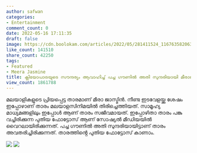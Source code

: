 ```yaml
---
author: safwan
categories:
- Entertainment
comment_count: 0
date: 2022-05-16 17:11:35
draft: false
image: https://cdn.boolokam.com/articles/2022/05/281411524_1167635820638582_5813361517648201105_n.jpg
like_count: 141510
share_count: 42250
tags:
- Featured
- Meera Jasmine
title: ക്ലിയോപാട്രയുടെ സൗന്ദര്യം ആവാഹിച്ച് പച്ച ഗൗണിൽ അതി സുന്ദരിയായി മീരാജാസ്മിൻ.
view_count: 1861788
---
```


മലയാളികളുടെ പ്രിയപ്പെട്ട താരമാണ് മീരാ ജാസ്മിൻ. നീണ്ട ഇടവേളയ്ക്കു ശേഷം ഇപ്പോഴാണ് താരം മലയാളസിനിമയിൽ തിരിച്ചെത്തിയത്. സാമൂഹ്യ മാധ്യമങ്ങളിലും ഇപ്പോൾ ആണ് താരം സജീവമായത്. ഇപ്പോഴിതാ താരം പങ്കു വച്ചിരിക്കുന്ന പുതിയ ഫോട്ടോസ് ആണ് സോഷ്യൽ മീഡിയയിൽ വൈറലായിരിക്കുന്നത്. പച്ച ഗൗണിൽ അതി സുന്ദരിയായിട്ടാണ് താരം അവതരിച്ചിരിക്കുന്നത്. താരത്തിൻ്റെ പുതിയ ഫോട്ടോസ് കാണാം.

![](https://cdn.boolokam.com/articles/2022/05/281411524_1167635820638582_5813361517648201105_n.jpg) ![](https://cdn.boolokam.com/articles/2022/05/280793882_318198000312763_1437490910683982567_n.jpg)